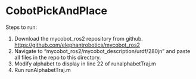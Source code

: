 # CobotPickAndPlace

Steps to run:

1) Download the mycobot_ros2 repository from github. https://github.com/elephantrobotics/mycobot_ros2
2) Navigate to “mycobot_ros2/mycobot_description/urdf/280jn” and paste all files in the repo to this directory.
3) Modify alphabet to display in line 22 of runalphabetTraj.m
4) Run runAlphabetTraj.m
